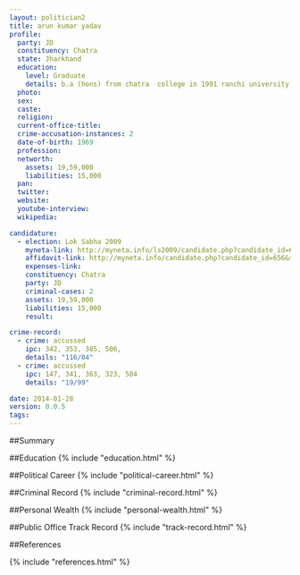 ```yaml
---
layout: politician2
title: arun kumar yadav
profile: 
  party: JD
  constituency: Chatra
  state: Jharkhand
  education: 
    level: Graduate
    details: b.a (hons) from chatra  college in 1991 ranchi university
  photo: 
  sex: 
  caste: 
  religion: 
  current-office-title: 
  crime-accusation-instances: 2
  date-of-birth: 1969
  profession: 
  networth: 
    assets: 19,59,000
    liabilities: 15,000
  pan: 
  twitter: 
  website: 
  youtube-interview: 
  wikipedia: 

candidature: 
  - election: Lok Sabha 2009
    myneta-link: http://myneta.info/ls2009/candidate.php?candidate_id=656
    affidavit-link: http://myneta.info/candidate.php?candidate_id=656&scan=original
    expenses-link: 
    constituency: Chatra 
    party: JD
    criminal-cases: 2
    assets: 19,59,000
    liabilities: 15,000
    result:  

crime-record: 
  - crime: accussed
    ipc: 342, 353, 385, 506,
    details: "116/04" 
  - crime: accussed
    ipc: 147, 341, 363, 323, 504
    details: "19/99" 

date: 2014-01-28
version: 0.0.5
tags: 
---
```

##Summary


##Education
{% include "education.html" %}


##Political Career
{% include "political-career.html" %}


##Criminal Record
{% include "criminal-record.html" %}


##Personal Wealth
{% include "personal-wealth.html" %}


##Public Office Track Record
{% include "track-record.html" %}


##References


{% include "references.html" %}